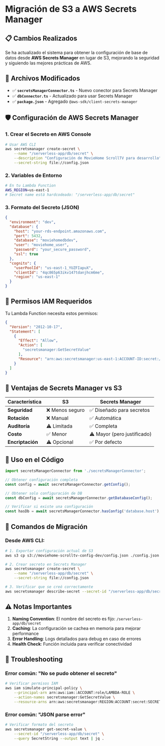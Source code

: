 # Migración de S3 a AWS Secrets Manager

## 📋 **Cambios Realizados**

Se ha actualizado el sistema para obtener la configuración de base de datos desde **AWS Secrets Manager** en lugar de S3, mejorando la seguridad y siguiendo las mejores prácticas de AWS.

## 🔄 **Archivos Modificados**

- ✅ **`secretsManagerConnector.ts`** - Nuevo conector para Secrets Manager
- ✅ **`dbConnector.ts`** - Actualizado para usar Secrets Manager
- ✅ **`package.json`** - Agregado `@aws-sdk/client-secrets-manager`

## 🛡️ **Configuración de AWS Secrets Manager**

### 1. **Crear el Secreto en AWS Console**

```bash
# Usar AWS CLI
aws secretsmanager create-secret \
    --name "/serverless-app/db/secret" \
    --description "Configuración de MovieHome ScrollTV para desarrollo" \
    --secret-string file://config.json
```

### 2. **Variables de Entorno**

```bash
# En tu Lambda Function
AWS_REGION=us-east-1
# Secret name está hardcodeado: "/serverless-app/db/secret"
```

### 3. **Formato del Secreto (JSON)**

```json
{
  "environment": "dev",
  "database": {
    "host": "your-rds-endpoint.amazonaws.com",
    "port": 5432,
    "database": "moviehomedbdev",
    "user": "moviehome_user",
    "password": "your_secure_password",
    "ssl": true
  },
  "cognito": {
    "userPoolId": "us-east-1_YUZFIapuX",
    "clientId": "4qc865p63ikv147tdanjhcm6me",
    "region": "us-east-1"
  }
}
```

## 🔐 **Permisos IAM Requeridos**

Tu Lambda Function necesita estos permisos:

```json
{
  "Version": "2012-10-17",
  "Statement": [
    {
      "Effect": "Allow",
      "Action": [
        "secretsmanager:GetSecretValue"
      ],
      "Resource": "arn:aws:secretsmanager:us-east-1:ACCOUNT-ID:secret:/serverless-app/db/secret-*"
    }
  ]
}
```

## 🚀 **Ventajas de Secrets Manager vs S3**

| Característica | S3 | Secrets Manager |
|---------------|----|--------------------|
| **Seguridad** | ❌ Menos seguro | ✅ Diseñado para secretos |
| **Rotación** | ❌ Manual | ✅ Automática |
| **Auditoría** | ⚠️ Limitada | ✅ Completa |
| **Costo** | ✅ Menor | ⚠️ Mayor (pero justificado) |
| **Encriptación** | ⚠️ Opcional | ✅ Por defecto |

## 📝 **Uso en el Código**

```typescript
import secretsManagerConnector from './secretsManagerConnector';

// Obtener configuración completa
const config = await secretsManagerConnector.getConfig();

// Obtener solo configuración de DB
const dbConfig = await secretsManagerConnector.getDatabaseConfig();

// Verificar si existe una configuración
const hasDb = await secretsManagerConnector.hasConfig('database.host');
```

## 🔧 **Comandos de Migración**

### Desde AWS CLI:
```bash
# 1. Exportar configuración actual de S3
aws s3 cp s3://moviehome-scrolltv-config-dev/config.json ./config.json

# 2. Crear secreto en Secrets Manager
aws secretsmanager create-secret \
    --name "/serverless-app/db/secret" \
    --secret-string file://config.json

# 3. Verificar que se creó correctamente
aws secretsmanager describe-secret --secret-id "/serverless-app/db/secret"
```

## ⚠️ **Notas Importantes**

1. **Naming Convention**: El nombre del secreto es fijo: `/serverless-app/db/secret`
2. **Caching**: La configuración se cachea en memoria para mejorar performance
3. **Error Handling**: Logs detallados para debug en caso de errores
4. **Health Check**: Función incluida para verificar conectividad

## 🐛 **Troubleshooting**

### Error común: "No se pudo obtener el secreto"
```bash
# Verificar permisos IAM
aws iam simulate-principal-policy \
    --principal-arn arn:aws:iam::ACCOUNT:role/LAMBDA-ROLE \
    --action-names secretsmanager:GetSecretValue \
    --resource-arns arn:aws:secretsmanager:REGION:ACCOUNT:secret:SECRET-NAME
```

### Error común: "JSON parse error"
```bash
# Verificar formato del secreto
aws secretsmanager get-secret-value \
    --secret-id "/serverless-app/db/secret" \
    --query SecretString --output text | jq .
``` 